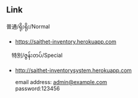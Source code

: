 

## Link
  普通/ရိုးရိုး/Normal
* https://saithet-inventory.herokuapp.com

　特別/ဇွန်းတပ်/Special
* http://saithet-inventorysystem.herokuapp.com <br>
      <p>email address: <text>admin@example.com</text>   <br>
           password:123456 </p>
